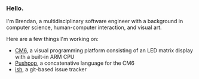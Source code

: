 ### Hello.

I'm Brendan, a multidisciplinary software engineer with a background in computer science, human-computer interaction, and visual art.

Here are a few things I'm working on:

- [CM6][cm6], a visual programming platform consisting of an LED matrix display with a built-in ARM CPU
- [Pushpop][pushpop], a concatenative language for the CM6
- [ish][ish], a git-based issue tracker

[ish]: https://github.com/brendanberg/ish
[cm6]: https://github.com/brendanberg/cm6
[pushpop]: https://github.com/brendanberg/pushpop

<!--
**brendanberg/brendanberg** is a ✨ _special_ ✨ repository because its `README.md` (this file) appears on your GitHub profile.
-->
